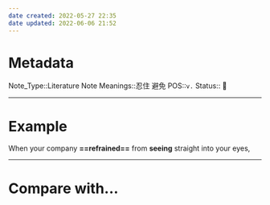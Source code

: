 ```yaml
---
date created: 2022-05-27 22:35
date updated: 2022-06-06 21:52
---
```


# Metadata

Note_Type::Literature Note
Meanings::忍住 避免
POS::`v.`
Status:: 👶

---

# Example

When your company **==refrained==** from **seeing** straight into your eyes,

---

# Compare with...
